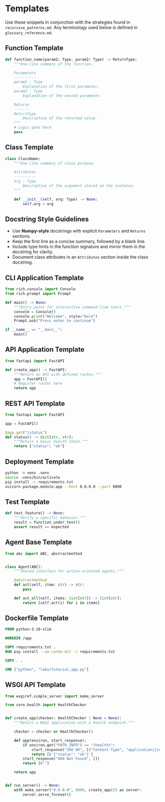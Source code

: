 # Templates

Use these snippets in conjunction with the strategies found in
`recursive_patterns.md`. Any terminology used below is defined in
`glossary_reference.md`.

## Function Template
```python
def function_name(param1: Type, param2: Type) -> ReturnType:
    """One-line summary of the function.

    Parameters
    ----------
    param1 : Type
        Explanation of the first parameter.
    param2 : Type
        Explanation of the second parameter.

    Returns
    -------
    ReturnType
        Description of the returned value.
    """
    # Logic goes here
    pass
```

## Class Template
```python
class ClassName:
    """One-line summary of class purpose.

    Attributes
    ----------
    arg : Type
        Description of the argument stored on the instance.
    """

    def __init__(self, arg: Type) -> None:
        self.arg = arg
```

## Docstring Style Guidelines

- Use **Numpy-style** docstrings with explicit ``Parameters`` and ``Returns``
  sections.
- Keep the first line as a concise summary, followed by a blank line.
- Include type hints in the function signature and mirror them in the docstring
  for clarity.
- Document class attributes in an ``Attributes`` section inside the class
  docstring.

## CLI Application Template
```python
from rich.console import Console
from rich.prompt import Prompt

def main() -> None:
    """Entry point for interactive command-line tools."""
    console = Console()
    console.print("Welcome", style="bold")
    Prompt.ask("Press enter to continue")

if __name__ == "__main__":
    main()
```

## API Application Template
```python
from fastapi import FastAPI

def create_app() -> FastAPI:
    """Return an API with defined routes."""
    app = FastAPI()
    # Register routes here
    return app
 ```
 
## REST API Template
```python
from fastapi import FastAPI

app = FastAPI()

@app.get("/status")
def status() -> dict[str, str]:
    """Return a basic health check."""
    return {"status": "ok"}
```

## Deployment Template
```bash
python -m venv .venv
source .venv/bin/activate
pip install -r requirements.txt
uvicorn package.module:app --host 0.0.0.0 --port 8000
```

## Test Template
```python
def test_feature() -> None:
    """Verify a specific behavior."""
    result = function_under_test()
    assert result == expected
```

## Agent Base Template
```python
from abc import ABC, abstractmethod


class Agent(ABC):
    """Shared interface for action-oriented agents."""

    @abstractmethod
    def act(self, item: str) -> str:
        pass

    def act_all(self, items: list[str]) -> list[str]:
        return [self.act(i) for i in items]
```

      
## Dockerfile Template
```Dockerfile
FROM python:3.10-slim

WORKDIR /app

COPY requirements.txt .
RUN pip install --no-cache-dir -r requirements.txt

COPY . .

CMD ["python", "labs/tutorial_app.py"]
```

## WSGI API Template
```python
from wsgiref.simple_server import make_server

from core.health import HealthChecker


def create_app(checker: HealthChecker | None = None):
    """Return a WSGI application with a health endpoint."""

    checker = checker or HealthChecker()

    def app(environ, start_response):
        if environ.get("PATH_INFO") == "/healthz":
            start_response("200 OK", [("Content-Type", "application/json")])
            return [b'{"status": "ok"}']
        start_response("404 Not Found", [])
        return [b""]

    return app


def run_server() -> None:
    with make_server("0.0.0.0", 8000, create_app()) as server:
        server.serve_forever()
```
